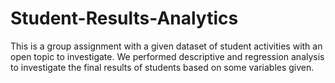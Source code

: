 # Student-Results-Analytics
This is a group assignment with a given dataset of student activities with an open topic to investigate. We performed descriptive and regression analysis to investigate the final results of students based on some variables given.
